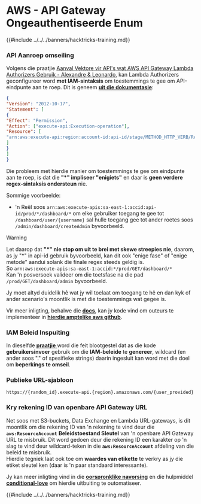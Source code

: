 # AWS - API Gateway Ongeauthentiseerde Enum

{{#include ../../../banners/hacktricks-training.md}}

### API Aanroep omseiling

Volgens die praatjie [Aanval Vektore vir API's wat AWS API Gateway Lambda Authorizers Gebruik - Alexandre & Leonardo](https://www.youtube.com/watch?v=bsPKk7WDOnE), kan Lambda Authorizers geconfigureer word **met IAM-sintaksis** om toestemmings te gee om API-eindpunte aan te roep. Dit is geneem [**uit die dokumentasie**](https://docs.aws.amazon.com/apigateway/latest/developerguide/api-gateway-control-access-using-iam-policies-to-invoke-api.html):
```json
{
"Version": "2012-10-17",
"Statement": [
{
"Effect": "Permission",
"Action": ["execute-api:Execution-operation"],
"Resource": [
"arn:aws:execute-api:region:account-id:api-id/stage/METHOD_HTTP_VERB/Resource-path"
]
}
]
}
```
Die probleem met hierdie manier om toestemmings te gee om eindpunte aan te roep, is dat die **"\*" impliseer "enigiets"** en daar is **geen verdere regex-sintaksis ondersteun** nie.

Sommige voorbeelde:

- 'n Reël soos `arn:aws:execute-apis:sa-east-1:accid:api-id/prod/*/dashboard/*` om elke gebruiker toegang te gee tot `/dashboard/user/{username}` sal hulle toegang gee tot ander roetes soos `/admin/dashboard/createAdmin` byvoorbeeld.

> [!WARNING]
> Let daarop dat **"\*" nie stop om uit te brei met skewe streepies nie**, daarom, as jy "\*" in api-id gebruik byvoorbeeld, kan dit ook "enige fase" of "enige metode" aandui solank die finale regex steeds geldig is.\
> So `arn:aws:execute-apis:sa-east-1:accid:*/prod/GET/dashboard/*`\
> Kan 'n posversoek valideer om die toetsfase na die pad `/prod/GET/dashboard/admin` byvoorbeeld.

Jy moet altyd duidelik hê wat jy wil toelaat om toegang te hê en dan kyk of ander scenario's moontlik is met die toestemmings wat gegee is.

Vir meer inligting, behalwe die [**docs**](https://docs.aws.amazon.com/apigateway/latest/developerguide/api-gateway-control-access-using-iam-policies-to-invoke-api.html), kan jy kode vind om outeurs te implementeer in [**hierdie amptelike aws github**](https://github.com/awslabs/aws-apigateway-lambda-authorizer-blueprints/tree/master/blueprints).

### IAM Beleid Inspuiting

In dieselfde [**praatjie** ](https://www.youtube.com/watch?v=bsPKk7WDOnE) word die feit blootgestel dat as die kode **gebruikersinvoer** gebruik om die **IAM-beleide** te **genereer**, wildcard (en ander soos "." of spesifieke strings) daarin ingesluit kan word met die doel om **beperkings te omseil**.

### Publieke URL-sjabloon
```
https://{random_id}.execute-api.{region}.amazonaws.com/{user_provided}
```
### Kry rekening ID van openbare API Gateway URL

Net soos met S3-buckets, Data Exchange en Lambda URL-gateways, is dit moontlik om die rekening ID van 'n rekening te vind deur die **`aws:ResourceAccount`** **Beleidstoestand Sleutel** van 'n openbare API Gateway URL te misbruik. Dit word gedoen deur die rekening ID een karakter op 'n slag te vind deur wildcard-teken in die **`aws:ResourceAccount`** afdeling van die beleid te misbruik.\
Hierdie tegniek laat ook toe om **waardes van etikette** te verkry as jy die etiket sleutel ken (daar is 'n paar standaard interessante).

Jy kan meer inligting vind in die [**oorspronklike navorsing**](https://blog.plerion.com/conditional-love-for-aws-metadata-enumeration/) en die hulpmiddel [**conditional-love**](https://github.com/plerionhq/conditional-love/) om hierdie uitbuiting te outomatiseer.

{{#include ../../../banners/hacktricks-training.md}}
